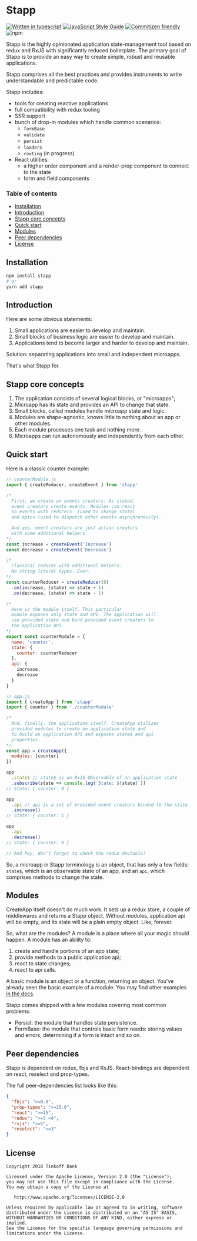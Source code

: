 # Stapp

[![Written in typescript](https://img.shields.io/badge/written_in-typescript-blue.svg)](https://www.typescriptlang.org/) [![JavaScript Style Guide](https://img.shields.io/badge/code_style-standard-brightgreen.svg)](https://standardjs.com) [![Commitizen friendly](https://img.shields.io/badge/commitizen-friendly-brightgreen.svg)](http://commitizen.github.io/cz-cli/) ![npm](https://img.shields.io/npm/v/stapp.svg)

Stapp is the highly opinionated application state-management tool based on redux and RxJS with significantly reduced boilerplate. The primary goal of Stapp is to provide an easy way to create simple, robust and reusable applications.

Stapp comprises all the best practices and provides instruments to write understandable and predictable code.

Stapp includes:

* tools for creating reactive applications
* full compatibility with redux tooling
* SSR support
* bunch of drop-in modules which handle common scenarios:
  * `formBase`
  * `validate`
  * `persist`
  * `loaders`
  * `routing` (in progress)
* React utilities:
  * a higher order component and a render-prop component to connect to the state
  * form and field components

### Table of contents

<!-- START doctoc generated TOC please keep comment here to allow auto update -->
<!-- DON'T EDIT THIS SECTION, INSTEAD RE-RUN doctoc TO UPDATE -->


- [Installation](#installation)
- [Introduction](#introduction)
- [Stapp core concepts](#stapp-core-concepts)
- [Quick start](#quick-start)
- [Modules](#modules)
- [Peer dependencies](#peer-dependencies)
- [License](#license)

<!-- END doctoc generated TOC please keep comment here to allow auto update -->

## Installation

```bash
npm install stapp
# or
yarn add stapp
```

## Introduction

Here are some obvious statements:

1. Small applications are easier to develop and maintain.
2. Small blocks of business logic are easier to develop and maintain.
3. Applications tend to become larger and harder to develop and maintain.

Solution: separating applications into small and independent microapps.

That's what Stapp for.

## Stapp core concepts

1. The application consists of several logical blocks, or "microapps";
2. Microapp has its state and provides an API to change that state.
3. Small blocks, called modules handle microapp state and logic.
4. Modules are shape-agnostic, knows little to nothing about an app or other modules.
5. Each module processes one task and nothing more.
6. Microapps can run autonomously and independently from each other.

## Quick start

Here is a classic counter example:

```javascript
// counterModule.js
import { createReducer, createEvent } from 'stapp'

/*
  First, we create an events creators. As stated,
  event creators create events. Modules can react
  to events with reducers  (used to change state)
  and epics (used to dispatch other events asynchronously).

  And yes, event creators are just action creators
  with some additional helpers.
*/
const increase = createEvent('Increase')
const decrease = createEvent('Decrease')

/*
  Classical reducer with additional helpers.
  No string literal types. Ever.
*/
const counterReducer = createReducer(0)
  .on(increase, (state) => state + 1)
  .on(decrease, (state) => state - 1)

/*
  Here is the module itself. This particular
  module exposes only state and API. The application will
  use provided state and bind provided event creators to
  the application API.
*/
export const counterModule = {
  name: 'counter',
  state: {
    counter: counterReducer
  },
  api: {
    increase,
    decrease
  }
}

// app.js
import { createApp } from 'stapp'
import { counter } from './counterModule'

/*
  And, finally, the application itself. CreateApp utilizes
  provided modules to create an application state and
  to build an application API and exposes state$ and api
  properties.
*/
const app = createApp({
  modules: [counter]
})

app
  .state$ // state$ is an RxJS Observable of an application state
  .subscribe(state => console.log(`State: ${state}`))
// State: { counter: 0 }

app
  .api // api is a set of provided event creators binded to the state
  .increase()
// State: { counter: 1 }

app
  .api
  .decrease()
// State: { counter: 0 }

// And hey, don't forget to check the redux devtools!
```

So, a microapp in Stapp terminology is an object, that has only a few fields: `state$`, which is an observable state of an app, and an `api`, which comprises methods to change the state.

## Modules

CreateApp itself doesn't do much work. It sets up a redux store, a couple of middlewares and returns a Stapp object. Without modules, application api will be empty, and its state will be a plain empty object. Like, forever.

So, what are the modules? A module is a place where all your magic should happen. A module has an ability to:

1. create and handle portions of an app state;
2. provide methods to a public application api;
3. react to state changes;
4. react to api calls.

A basic module is an object or a function, returning an object. You've already seen the basic example of a module. You may find other examples [in the docs](usage/Modules.md).

Stapp comes shipped with a few modules covering most common problems:

* Persist: the module that handles state persistence.
* FormBase: the module that controls basic form needs: storing values and errors, determining if a form is intact and so on.

## Peer dependencies

Stapp is dependent on redux, fbjs and RxJS. React-bindings are dependent on react, reselect and prop-types.

The full peer-dependencies list looks like this:

```json
{
  "fbjs": ">=0.8",
  "prop-types": ">=15.6",
  "react": ">=15",
  "redux": ">=3 <4",
  "rxjs": ">=5",
  "reselect": ">=3"
}
```

## License

```
Copyright 2018 Tinkoff Bank

Licensed under the Apache License, Version 2.0 (the "License");
you may not use this file except in compliance with the License.
You may obtain a copy of the License at

   http://www.apache.org/licenses/LICENSE-2.0

Unless required by applicable law or agreed to in writing, software
distributed under the License is distributed on an "AS IS" BASIS,
WITHOUT WARRANTIES OR CONDITIONS OF ANY KIND, either express or implied.
See the License for the specific language governing permissions and
limitations under the License.
```
